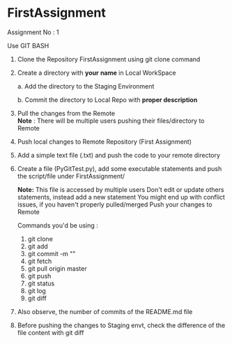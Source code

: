 # FirstAssignment

Assignment No : 1


 Use GIT BASH 

 1. Clone the Repository FirstAssignment using git clone command
 2. Create a directory with **your** **name** in Local WorkSpace
 
      a. Add the directory to the Staging Environment
      
      b. Commit the directory to Local Repo with **proper description**
     
 3.  Pull the changes from the Remote  
     **Note** : There will be multiple users pushing their files/directory to Remote
     
 4.  Push local changes to Remote Repository (First Assignment)
 
 5.  Add a simple text file (.txt) and push the code to your remote directory     
 
 6.  Create a file (PyGitTest.py), add some executable statements and push the script/file under FirstAssignment/
     
     **Note:** This file is accessed by multiple users
               Don't edit or update others statements, instead add a new statement 
               You might end up with conflict issues, if you haven't properly pulled/merged
     Push your changes to Remote 
     
     Commands you'd be using :
     1. git clone
     2. git add
     3. git commit -m ""
     4. git fetch
     5. git pull origin master
     6. git push
     7. git status 
     8. git log
     9. git diff
         
 7.  Also observe, the number of commits of the README.md file    
 8.  Before pushing the changes to Staging envt, check the difference of the file content with 
     git diff <filename>    
 

